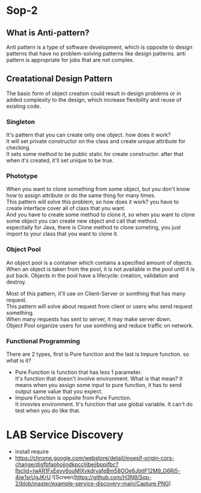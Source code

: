 # Sop-2

## What is Anti-pattern?
Anti pattern is a type of software development, which is opposite to design patterns that have no problem-solving patterns like design patterns. anti pattern is appropriate for jobs that are not complex.


## Creatational Design Pattern
The basic form of object creation could result in design problems or in added complexity to the design, which increase flexibility and reuse of existing code.
### Singleton
It's pattern that you can create only one object. how does it work?  
It will set private constructor on the class and create unique attribute for checking.  
It sets some method to be public static for create constructor. after that when it's created, it'll set unique to be true.  


### Phototype
When you want to clone something from some object, but you don't know how to assign attribute or do the same thing for many times.   
This pattern will solve this problem, so how does it work? you have to create interface cover all of class that you want.  
And you have to create some method to clone it, so when you want to clone some object you can create new object and call that method.  
espectially for Java, there is Clone method to clone someting, you just import to your class that you want to clone it.  

### Object Pool
An object pool is a container which contains a specified amount of objects. 
When an object is taken from the pool, it is not available in the pool until it is put back. 
Objects in the pool have a lifecycle: creation, validation and destroy.

Most of this pattern, it'll use on Client-Server or somthing that has many request.  
This pattern will solve about request from client or users who send request something.  
When many requests has sent to server, it may make server down.  
Object Pool organize users for use somthing and reduce traffic on network.  

### Functional Programming
There are 2 types, first is Pure function and the last is Impure function. so what is it?  
- Pure Function is function that has less 1 parameter.  
It's function that doesn't involve environment. What is that mean?
It means when you assign some input to pure function, it has to send output same value that you expect.  
- Impure Function is oppsite from Pure Function.  
It invovles environment. It's function that use global variable. It can't do test when you do like that. 



# LAB Service Discovery
- install require
 - https://chrome.google.com/webstore/detail/moesif-origin-cors-change/digfbfaphojjndkpccljibejjbppifbc?fbclid=IwAR1FxEeyy6ouMlXvkdrvafeBm58OOe6JbtIF12M9_G6Ri5-4iw1srUgJKrU
 ![Screen]https://github.com/H3N9/Sop-2/blob/master/example-service-discovery-main/Capture.PNG)
